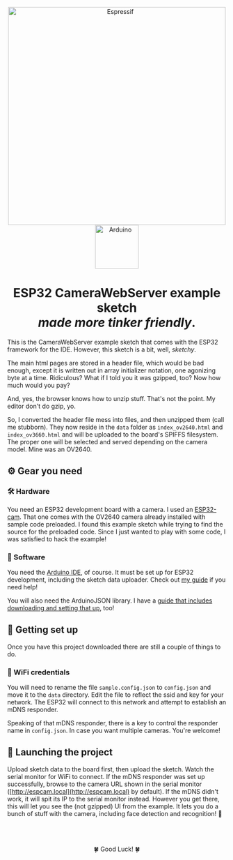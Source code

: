 <p align="center">
  <a href="https://www.espressif.com/en/products/hardware/esp32/resources">
    <img alt="Espressif" src="https://www.espressif.com/sites/all/themes/espressif/logo.svg" width="500" />
  </a>
  <a href="https://www.arduino.cc/en/main/software">
    <img alt="Arduino" src="https://www.arduino.cc/en/pub/skins/arduinoWide/img/ArduinoAPP-01.svg" width="100" />
  </a>
</p>
<h1 align="center">
  ESP32 CameraWebServer example sketch<br><i>made more tinker friendly</i>.
</h1>

This is the CameraWebServer example sketch that comes with the ESP32 framework for the IDE. However, this sketch is a bit, well, _sketchy_.

The main html pages are stored in a header file, which would be bad enough, except it is written out in array initializer notation, one agonizing byte at a time. Ridiculous? What if I told you it was gzipped, too? Now how much would you pay?

And, yes, the browser knows how to unzip stuff. That's not the point. My editor don't do gzip, yo.

So, I converted the header file mess into files, and then unzipped them (call me stubborn). They now reside in the `data` folder as `index_ov2640.html` and `index_ov3660.html` and will be uploaded to the board's SPIFFS filesystem. The proper one will be selected and served depending on the camera model. Mine was an OV2640.

## ⚙️ Gear you need

### 🛠 Hardware

You need an ESP32 development board with a camera. I used an [ESP32-cam](https://www.amazon.com/gp/product/B07Q56LGG6/ref=ppx_od_dt_b_asin_title_s01?ie=UTF8&psc=1). That one comes with the OV2640 camera already installed with sample code preloaded. I found this example sketch while trying to find the source for the preloaded code. Since I just wanted to play with some code, I was satisfied to hack the example!

### 📀 Software

You need the [Arduino IDE](https://www.arduino.cc/en/main/software), of course. It must be set up for ESP32 development, including the sketch data uploader. Check out [my guide](https://pmcg31.netlify.com/esp32-set-up-on-arduino/) if you need help!

You will also need the ArduinoJSON library. I have a [guide that includes downloading and setting that up](https://pmcg31.netlify.com/esp32-webserver-with-websockets/), too!

## 🧩 Getting set up

Once you have this project downloaded there are still a couple of things to do.

### 📡 WiFi credentials

You will need to rename the file `sample.config.json` to `config.json` and move it to the `data` directory. Edit the file to reflect the ssid and key for your network. The ESP32 will connect to this network and attempt to establish an mDNS responder.

Speaking of that mDNS responder, there is a key to control the responder name in `config.json`. In case you want multiple cameras. You're welcome!

## 🚀 Launching the project

Upload sketch data to the board first, then upload the sketch. Watch the serial monitor for WiFi to connect. If the mDNS responder was set up successfully, browse to the camera URL shown in the serial monitor ([http://espcam.local](http://espcam.local) by default). If the mDNS didn't work, it will spit its IP to the serial monitor instead. However you get there, this will let you see the (not gzipped) UI from the example. It lets you do a bunch of stuff with the camera, including face detection and recognition! 🤯

<p align="center" style="padding-top: 50">🍀 Good Luck! 🍀
